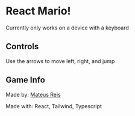 # React Mario!
Currently only works on a device with a keyboard

## Controls
Use the arrows to move left, right, and jump

## Game Info

Made by:
[Mateus Reis](https://mateusreisdasilva.netlify.app/)

Made with:
React, Tailwind, Typescript

